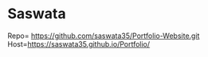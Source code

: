 # Saswata

Repo= https://github.com/saswata35/Portfolio-Website.git
Host=https://saswata35.github.io/Portfolio/
